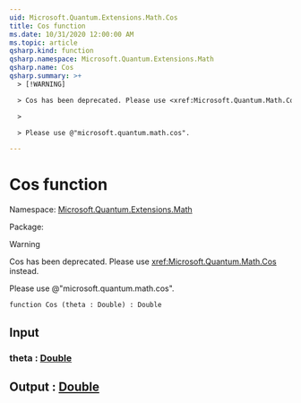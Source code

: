 ```yaml
---
uid: Microsoft.Quantum.Extensions.Math.Cos
title: Cos function
ms.date: 10/31/2020 12:00:00 AM
ms.topic: article
qsharp.kind: function
qsharp.namespace: Microsoft.Quantum.Extensions.Math
qsharp.name: Cos
qsharp.summary: >+
  > [!WARNING]

  > Cos has been deprecated. Please use <xref:Microsoft.Quantum.Math.Cos> instead.

  >

  > Please use @"microsoft.quantum.math.cos".

---
```


# Cos function

Namespace: [Microsoft.Quantum.Extensions.Math](xref:Microsoft.Quantum.Extensions.Math)

Package: [](https://nuget.org/packages/)


> [!WARNING]
> Cos has been deprecated. Please use <xref:Microsoft.Quantum.Math.Cos> instead.
>
> Please use @"microsoft.quantum.math.cos".



```qsharp
function Cos (theta : Double) : Double
```


## Input

### theta : [Double](xref:microsoft.quantum.lang-ref.double)





## Output : [Double](xref:microsoft.quantum.lang-ref.double)

